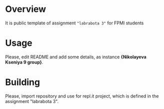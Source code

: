 # Overview

It is public template of assignment `"labrabota 3"` for FPMI students

# Usage

Please, edit README and add some details, as instance **{Nikolayeva Kseniya 9 group}**.

# Building

Please, import repository and use for repl.it project, which is defined in the assignment "labrabota 3".
